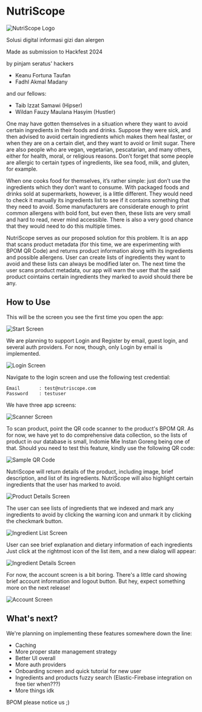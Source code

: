 # NutriScope

![NutriScope Logo](images/nutriscope-logo.png)

Solusi digital informasi gizi dan alergen

Made as submission to Hackfest 2024

by pinjam seratus' hackers
- Keanu Fortuna Taufan
- Fadhl Akmal Madany

and our fellows:
- Taib Izzat Samawi (Hipser)
- Wildan Fauzy Maulana Hasyim (Hustler)

One may have gotten themselves in a situation where they want to avoid certain 
ingredients in their foods and drinks. Suppose they were sick, and then advised to avoid
certain ingredients which makes them heal faster, or when they are on a certain diet,
and they want to avoid or limit sugar. There are also people who are vegan, vegetarian, 
pescatarian, and many others, either for health, moral, or religious reasons. Don’t forget 
that some people are allergic to certain types of ingredients, like sea food, milk, and 
gluten, for example.

When one cooks food for themselves, it’s rather simple: just don’t use the 
ingredients which they don’t want to consume. With packaged foods and drinks sold at 
supermarkets, however, is a little different. They would need to check it manually its 
ingredients list to see if it contains something that they need to avoid. Some 
manufacturers are considerate enough to print common allergens with bold font, but 
even then, these lists are very small and hard to read, never mind accessible. There is 
also a very good chance that they would need to do this multiple times.

NutriScope serves as our proposed solution for this problem. It is an app
that scans product metadata (for this time, we are experimenting with BPOM QR Code)
and returns product information along with its ingredients and possible allergens.
User can create lists of ingredients they want to avoid and these lists can always
be modified later on. The next time the user scans product metadata, our app will
warn the user that the said product cointains certain ingredients they marked
to avoid should there be any.


## How to Use

This will be the screen you see the first time you open the app:

![Start Screen](images/start-screen.jpg)

We are planning to support Login and Register by email, guest login, and several
auth providers. For now, though, only Login by email is implemented.

![Login Screen](images/login-screen.jpg)

Navigate to the login screen and use the following test credential:
```
Email       : test@nutriscope.com
Password    : testuser
```

We have three app screens:

![Scanner Screen](images/scanner-screen.jpg)

To scan product, point the QR code scanner to the product's BPOM QR.
As for now, we have yet to do comprehensive data collection, so the
lists of product in our database is small, Indomie Mie Instan Goreng
being one of that. Should you need to test this feature, kindly
use the following QR code:

![Sample QR Code](images/sample-qr.png)

NutriScope will return details of the product, including image, brief
description, and list of its ingredients. NutriScope will also highlight
certain ingredients that the user has marked to avoid.

![Product Details Screen](images/product-details-screen.png)

The user can see lists of ingredients that we indexed and mark any 
ingredients to avoid by clicking the warning icon and unmark it by
clicking the checkmark button. 

![Ingredient List Screen](images/ingredient-list-screen.jpg)

User can see brief explanation and dietary information of each ingredients  
Just click at the rightmost icon of the list item, and a new dialog will appear:

![Ingredient Details Screen](images/ingredient-details-screen.jpg)

For now, the account screen is a bit boring. There's a little card showing
brief account information and logout button. But hey, expect something 
more on the next release!

![Account Screen](images/account-screen.jpg)



## What's next?

We're planning on implementing these features somewhere down the line:
- Caching
- More proper state management strategy
- Better UI overall
- More auth providers
- Onboarding screen and quick tutorial for new user
- Ingredients and products fuzzy search (Elastic-Firebase integration on 
  free tier when???)
- More things idk

BPOM please notice us ;)